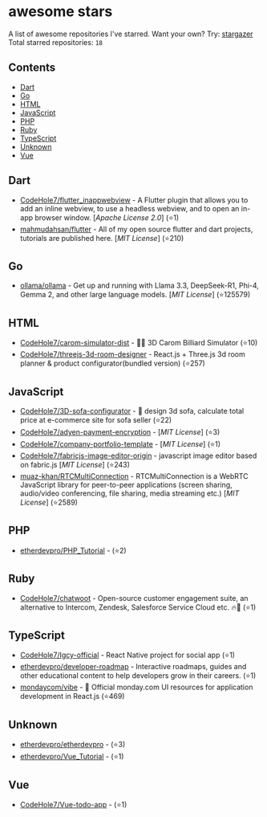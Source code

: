 # awesome stars

A list of awesome repositories I've starred. Want your own? Try: [stargazer](https://github.com/rverst/stargazer)  
Total starred repositories: `18`
## Contents

  - [Dart](#dart)
  - [Go](#go)
  - [HTML](#html)
  - [JavaScript](#javascript)
  - [PHP](#php)
  - [Ruby](#ruby)
  - [TypeScript](#typescript)
  - [Unknown](#unknown)
  - [Vue](#vue)



## Dart

  - [CodeHole7/flutter_inappwebview](https://github.com/CodeHole7/flutter_inappwebview) - A Flutter plugin that allows you to add an inline webview, to use a headless webview, and to open an in-app browser window. \[*Apache License 2.0*\] (⭐️1)
  - [mahmudahsan/flutter](https://github.com/mahmudahsan/flutter) - All of my open source flutter and dart projects, tutorials are published here. \[*MIT License*\] (⭐️210)

## Go

  - [ollama/ollama](https://github.com/ollama/ollama) - Get up and running with Llama 3.3, DeepSeek-R1, Phi-4, Gemma 2, and other large language models. \[*MIT License*\] (⭐️125579)

## HTML

  - [CodeHole7/carom-simulator-dist](https://github.com/CodeHole7/carom-simulator-dist) - 🎱🤞 3D Carom Billiard Simulator  (⭐️10)
  - [CodeHole7/threejs-3d-room-designer](https://github.com/CodeHole7/threejs-3d-room-designer) - React.js + Three.js 3d room planner & product configurator(bundled version) (⭐️257)

## JavaScript

  - [CodeHole7/3D-sofa-configurator](https://github.com/CodeHole7/3D-sofa-configurator) - :muscle: design 3d sofa, calculate total price at e-commerce site for sofa seller (⭐️22)
  - [CodeHole7/adyen-payment-encryption](https://github.com/CodeHole7/adyen-payment-encryption) -  \[*MIT License*\] (⭐️3)
  - [CodeHole7/company-portfolio-template](https://github.com/CodeHole7/company-portfolio-template) -  \[*MIT License*\] (⭐️1)
  - [CodeHole7/fabricjs-image-editor-origin](https://github.com/CodeHole7/fabricjs-image-editor-origin) - javascript image editor based on fabric.js \[*MIT License*\] (⭐️243)
  - [muaz-khan/RTCMultiConnection](https://github.com/muaz-khan/RTCMultiConnection) - RTCMultiConnection is a WebRTC JavaScript library for peer-to-peer applications (screen sharing, audio/video conferencing, file sharing, media streaming etc.) \[*MIT License*\] (⭐️2589)

## PHP

  - [etherdevpro/PHP_Tutorial](https://github.com/etherdevpro/PHP_Tutorial) -  (⭐️2)

## Ruby

  - [CodeHole7/chatwoot](https://github.com/CodeHole7/chatwoot) - Open-source customer engagement suite, an alternative to Intercom, Zendesk, Salesforce Service Cloud etc. 🔥💬 (⭐️1)

## TypeScript

  - [CodeHole7/Igcy-official](https://github.com/CodeHole7/Igcy-official) - React Native project for social app (⭐️1)
  - [etherdevpro/developer-roadmap](https://github.com/etherdevpro/developer-roadmap) - Interactive roadmaps, guides and other educational content to help developers grow in their careers. (⭐️1)
  - [mondaycom/vibe](https://github.com/mondaycom/vibe) - 🎨 Official monday.com UI resources for application development in React.js (⭐️469)

## Unknown

  - [etherdevpro/etherdevpro](https://github.com/etherdevpro/etherdevpro) -  (⭐️3)
  - [etherdevpro/Vue_Tutorial](https://github.com/etherdevpro/Vue_Tutorial) -  (⭐️1)

## Vue

  - [CodeHole7/Vue-todo-app](https://github.com/CodeHole7/Vue-todo-app) -  (⭐️1)


